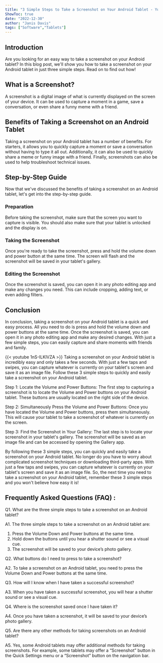 ```yaml
---
title: "3 Simple Steps to Take a Screenshot on Your Android Tablet - You Won't Believe How Easy It Is!"
ShowToc: true 
date: "2022-12-30"
author: "Janis Davis" 
tags: ["Software","Tablets"]
---
```

## Introduction

Are you looking for an easy way to take a screenshot on your Android tablet? In this blog post, we'll show you how to take a screenshot on your Android tablet in just three simple steps. Read on to find out how! 

## What is a Screenshot?

A screenshot is a digital image of what is currently displayed on the screen of your device. It can be used to capture a moment in a game, save a conversation, or even share a funny meme with a friend. 

## Benefits of Taking a Screenshot on an Android Tablet

Taking a screenshot on your Android tablet has a number of benefits. For starters, it allows you to quickly capture a moment or save a conversation without having to type it all out. Additionally, it can also be used to quickly share a meme or funny image with a friend. Finally, screenshots can also be used to help troubleshoot technical issues. 

## Step-by-Step Guide

Now that we've discussed the benefits of taking a screenshot on an Android tablet, let's get into the step-by-step guide. 

### Preparation

Before taking the screenshot, make sure that the screen you want to capture is visible. You should also make sure that your tablet is unlocked and the display is on. 

### Taking the Screenshot

Once you're ready to take the screenshot, press and hold the volume down and power button at the same time. The screen will flash and the screenshot will be saved in your tablet's gallery. 

### Editing the Screenshot

Once the screenshot is saved, you can open it in any photo editing app and make any changes you need. This can include cropping, adding text, or even adding filters. 

## Conclusion

In conclusion, taking a screenshot on your Android tablet is a quick and easy process. All you need to do is press and hold the volume down and power buttons at the same time. Once the screenshot is saved, you can open it in any photo editing app and make any desired changes. With just a few simple steps, you can easily capture and share moments with friends and family.

{{< youtube 1nS-ILKlVZA >}} 
Taking a screenshot on your Android tablet is incredibly easy and only takes a few seconds. With just a few taps and swipes, you can capture whatever is currently on your tablet's screen and save it as an image file. Follow these 3 simple steps to quickly and easily take a screenshot on your Android tablet.

Step 1: Locate the Volume and Power Buttons: The first step to capturing a screenshot is to locate the Volume and Power buttons on your Android tablet. These buttons are usually located on the right side of the device.

Step 2: Simultaneously Press the Volume and Power Buttons: Once you have located the Volume and Power buttons, press them simultaneously. This will cause your tablet to take a screenshot of whatever is currently on the screen.

Step 3: Find the Screenshot in Your Gallery: The last step is to locate your screenshot in your tablet's gallery. The screenshot will be saved as an image file and can be accessed by opening the Gallery app.

By following these 3 simple steps, you can quickly and easily take a screenshot on your Android tablet. No longer do you have to worry about complicated screenshot techniques or downloading third-party apps. With just a few taps and swipes, you can capture whatever is currently on your tablet's screen and save it as an image file. So, the next time you need to take a screenshot on your Android tablet, remember these 3 simple steps and you won't believe how easy it is!

## Frequently Asked Questions (FAQ) :
Q1. What are the three simple steps to take a screenshot on an Android tablet?

A1. The three simple steps to take a screenshot on an Android tablet are: 
1. Press the Volume Down and Power buttons at the same time. 
2. Hold down the buttons until you hear a shutter sound or see a visual cue. 
3. The screenshot will be saved to your device’s photo gallery.

Q2. What buttons do I need to press to take a screenshot?

A2. To take a screenshot on an Android tablet, you need to press the Volume Down and Power buttons at the same time.

Q3. How will I know when I have taken a successful screenshot?

A3. When you have taken a successful screenshot, you will hear a shutter sound or see a visual cue.

Q4. Where is the screenshot saved once I have taken it?

A4. Once you have taken a screenshot, it will be saved to your device’s photo gallery.

Q5. Are there any other methods for taking screenshots on an Android tablet?

A5. Yes, some Android tablets may offer additional methods for taking screenshots. For example, some tablets may offer a “Screenshot” button in the Quick Settings menu or a “Screenshot” button on the navigation bar.


